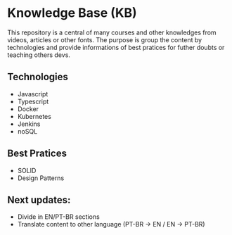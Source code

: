 # Knowledge Base (KB)

This repository is a central of many courses and other knowledges from videos, articles or other fonts. The purpose is group the content by technologies and provide informations of best pratices for futher doubts or teaching others devs.
 
## Technologies

* Javascript
* Typescript
* Docker
* Kubernetes
* Jenkins
* noSQL

## Best Pratices

* SOLID
* Design Patterns

## Next updates:

- Divide in EN/PT-BR sections
- Translate content to other language (PT-BR -> EN / EN -> PT-BR)
